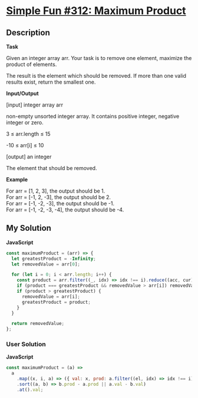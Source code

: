 # [Simple Fun #312: Maximum Product](https://www.codewars.com/kata/592e2446dc403b132d0000be)

## Description

**Task**

Given an integer array arr. Your task is to remove one element, maximize the product of elements.

The result is the element which should be removed. If more than one valid results exist, return the smallest one.

**Input/Output**

[input] integer array arr

non-empty unsorted integer array. It contains positive integer, negative integer or zero.

3 ≤ arr.length ≤ 15

-10 ≤ arr[i] ≤ 10

[output] an integer

The element that should be removed.

**Example**

For arr = [1, 2, 3], the output should be 1.  
For arr = [-1, 2, -3], the output should be 2.  
For arr = [-1, -2, -3], the output should be -1.  
For arr = [-1, -2, -3, -4], the output should be -4.

## My Solution

**JavaScript**

```js
const maximumProduct = (arr) => {
  let greatestProduct = -Infinity;
  let removedValue = arr[0];

  for (let i = 0; i < arr.length; i++) {
    const product = arr.filter((_, idx) => idx !== i).reduce((acc, cur) => acc * cur, 1);
    if (product === greatestProduct && removedValue > arr[i]) removedValue = arr[i];
    if (product > greatestProduct) {
      removedValue = arr[i];
      greatestProduct = product;
    }
  }

  return removedValue;
};
```

### User Solution

**JavaScript**

```js
const maximumProduct = (a) =>
  a
    .map((x, i, a) => ({ val: x, prod: a.filter((el, idx) => idx !== i).reduce((a, b) => a * b) }))
    .sort((a, b) => b.prod - a.prod || a.val - b.val)
    .at().val;
```
